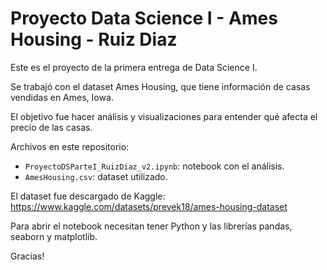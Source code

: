 # Proyecto Data Science I - Ames Housing - Ruiz Diaz

Este es el proyecto de la primera entrega de Data Science I.

Se trabajó con el dataset Ames Housing, que tiene información de casas vendidas en Ames, Iowa.

El objetivo fue hacer análisis y visualizaciones para entender qué afecta el precio de las casas.

Archivos en este repositorio:

- `ProyectoDSParteI_RuizDiaz_v2.ipynb`: notebook con el análisis.
- `AmesHousing.csv`: dataset utilizado.

El dataset fue descargado de Kaggle:  
https://www.kaggle.com/datasets/prevek18/ames-housing-dataset

Para abrir el notebook necesitan tener Python y las librerías pandas, seaborn y matplotlib.

Gracias!